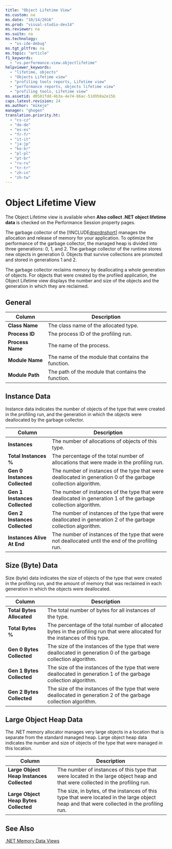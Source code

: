 ```yaml
---
title: "Object Lifetime View"
ms.custom: na
ms.date: "10/14/2016"
ms.prod: "visual-studio-dev14"
ms.reviewer: na
ms.suite: na
ms.technology: 
  - "vs-ide-debug"
ms.tgt_pltfrm: na
ms.topic: "article"
f1_keywords: 
  - "vs.performance.view.objectlifetime"
helpviewer_keywords: 
  - "lifetime, objects"
  - "Objects Lifetime view"
  - "profiling tools reports, Lifetime view"
  - "performance reports, objects lifetime view"
  - "profiling tools, Lifetime view"
ms.assetid: d0501fdd-4b3a-4e74-b6ac-51d950a2e15b
caps.latest.revision: 24
ms.author: "mikejo"
manager: "ghogen"
translation.priority.ht: 
  - "cs-cz"
  - "de-de"
  - "es-es"
  - "fr-fr"
  - "it-it"
  - "ja-jp"
  - "ko-kr"
  - "pl-pl"
  - "pt-br"
  - "ru-ru"
  - "tr-tr"
  - "zh-cn"
  - "zh-tw"
---
```

# Object Lifetime View
The Object Lifetime view is available when **Also collect .NET object lifetime data** is checked on the Performance Session property pages.  
  
 The garbage collector of the [!INCLUDE[dnprdnshort](../codequality/includes/dnprdnshort_md.md)] manages the allocation and release of memory for your application. To optimize the performance of the garbage collector, the managed heap is divided into three generations: 0, 1, and 2. The  garbage collector of the runtime stores new objects in generation 0. Objects that survive collections are promoted and stored in generations 1 and 2.  
  
 The garbage collector reclaims memory by deallocating a whole generation of objects. For objects that were created by the profiled application, the Object Lifetime view displays the number and size of the objects and the generation in which they are reclaimed.  
  
## General  
  
|Column|Description|  
|------------|-----------------|  
|**Class Name**|The class name of the allocated type.|  
|**Process ID**|The process ID of the profiling run.|  
|**Process Name**|The name of the process.|  
|**Module Name**|The name of the module that contains the function.|  
|**Module Path**|The path of the module that contains the function.|  
  
## Instance Data  
 Instance data indicates the number of objects of the type that were created in the profiling run, and the generation in which the objects were deallocated by the garbage collector.  
  
|Column|Description|  
|------------|-----------------|  
|**Instances**|The number of allocations of objects of this type.|  
|**Total Instances %**|The percentage of the total number of allocations that were made in the profiling run.|  
|**Gen 0 Instances Collected**|The number of instances of the type that were deallocated in generation 0 of the garbage collection algorithm.|  
|**Gen 1 Instances Collected**|The number of instances of the type that were deallocated in generation 1 of the garbage collection algorithm.|  
|**Gen 2 Instances Collected**|The number of instances of the type that were deallocated in generation 2 of the garbage collection algorithm.|  
|**Instances Alive At End**|The number of instances of the type that were not deallocated until the end of the profiling run.|  
  
## Size (Byte) Data  
 Size (byte) data indicates the size of objects of the type that were created in the profiling run, and the amount of memory that was reclaimed in each generation in which the objects were deallocated.  
  
|Column|Description|  
|------------|-----------------|  
|**Total Bytes Allocated**|The total number of bytes for all instances of the type.|  
|**Total Bytes %**|The percentage of the total number of allocated bytes in the profiling run that were allocated for the instances of this type.|  
|**Gen 0 Bytes Collected**|The size of the instances of the type that were deallocated in generation 0 of the garbage collection algorithm.|  
|**Gen 1 Bytes Collected**|The size of the instances of the type that were deallocated in generation 1 of the garbage collection algorithm.|  
|**Gen 2 Bytes Collected**|The size of the instances of the type that were deallocated in generation 2 of the garbage collection algorithm.|  
  
## Large Object Heap Data  
 The .NET memory allocator manages very large objects in a location that is separate from the standard managed heap. Large object heap data indicates the number and size of objects of the type that were managed in this location.  
  
|Column|Description|  
|------------|-----------------|  
|**Large Object Heap Instances Collected**|The number of instances of this type that were located in the large object heap and that were collected in the profiling run.|  
|**Large Object Heap Bytes Collected**|The size, in bytes, of the instances of this type that were located in the large object heap and that were collected in the profiling run.|  
  
## See Also  
 [.NET Memory Data Views](../profiling/.net-memory-data-views.md)